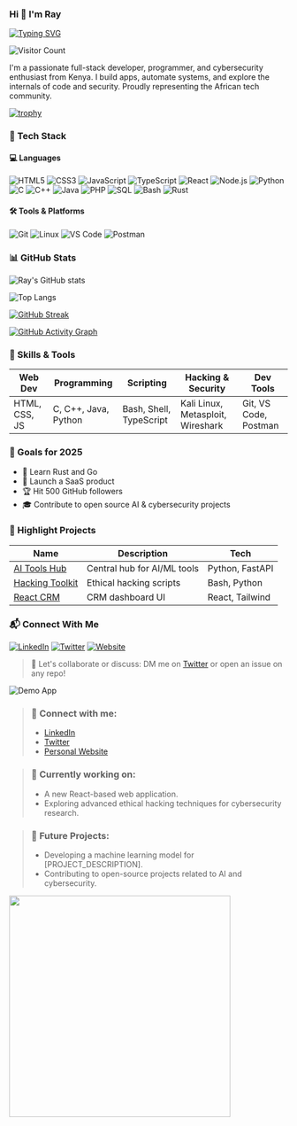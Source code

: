 ### Hi 👋 I'm Ray
[![Typing SVG](https://readme-typing-svg.demolab.com?font=Fira+Code&size=24&pause=1000&color=F7F7F7&center=true&width=650&lines=Hi+👋+I'm+Ray;Cybersecurity+Researcher+%7C+Dev+%7C+Linux+Lover;Building+cool+things+with+code)](https://git.io/typing-svg)

![Visitor Count](https://komarev.com/ghpvc/?username=ray123&style=flat-square)

I'm a passionate full-stack developer, programmer, and cybersecurity enthusiast from Kenya. I build apps, automate systems, and explore the internals of code and security. Proudly representing the African tech community.

[![trophy](https://github-profile-trophy.vercel.app/?username=ray123&theme=monokai&no-frame=true&column=7)](https://github.com/ryo-ma/github-profile-trophy)

### 🚀 Tech Stack

#### 💻 Languages

![HTML5](https://img.shields.io/badge/HTML5-E34F26?style=for-the-badge&logo=html5&logoColor=white)
![CSS3](https://img.shields.io/badge/CSS3-1572B6?style=for-the-badge&logo=css3)
![JavaScript](https://img.shields.io/badge/JavaScript-F7DF1E?style=for-the-badge&logo=javascript&logoColor=black)
![TypeScript](https://img.shields.io/badge/TypeScript-3178C6?style=for-the-badge&logo=typescript&logoColor=white)
![React](https://img.shields.io/badge/React-20232A?style=for-the-badge&logo=react&logoColor=61DAFB)
![Node.js](https://img.shields.io/badge/Node.js-339933?style=for-the-badge&logo=nodedotjs&logoColor=white)
![Python](https://img.shields.io/badge/Python-3670A0?style=for-the-badge&logo=python&logoColor=ffdd54)
![C](https://img.shields.io/badge/C-00599C?style=for-the-badge&logo=c&logoColor=white)
![C++](https://img.shields.io/badge/C++-00599C?style=for-the-badge&logo=c%2B%2B&logoColor=white)
![Java](https://img.shields.io/badge/Java-ED8B00?style=for-the-badge&logo=java&logoColor=white)
![PHP](https://img.shields.io/badge/PHP-777BB4?style=for-the-badge&logo=php&logoColor=white)
![SQL](https://img.shields.io/badge/SQL-336791?style=for-the-badge&logo=mysql&logoColor=white)
![Bash](https://img.shields.io/badge/Bash-4EAA25?style=for-the-badge&logo=gnubash&logoColor=white)
![Rust](https://img.shields.io/badge/Rust-000000?style=for-the-badge&logo=rust&logoColor=white)

#### 🛠️ Tools & Platforms

![Git](https://img.shields.io/badge/Git-F05032?style=for-the-badge&logo=git&logoColor=white)
![Linux](https://img.shields.io/badge/Linux-FCC624?style=for-the-badge&logo=linux&logoColor=black)
![VS Code](https://img.shields.io/badge/VS%20Code-007ACC?style=for-the-badge&logo=visual-studio-code&logoColor=white)
![Postman](https://img.shields.io/badge/Postman-FF6C37?style=for-the-badge&logo=postman&logoColor=white)

### 📊 GitHub Stats

![Ray's GitHub stats](https://github-readme-stats.vercel.app/api?username=ray123&show_icons=true&theme=radical)

![Top Langs](https://github-readme-stats.vercel.app/api/top-langs/?username=ray123&layout=compact)

[![GitHub Streak](https://streak-stats.demolab.com/?user=ray123&theme=dark)](https://git.io/streak-stats)

[![GitHub Activity Graph](https://github-readme-activity-graph.vercel.app/graph?username=ray123&theme=github-compact)](https://github.com/Ashutosh00710/github-readme-activity-graph)

### 🧠 Skills & Tools

| Web Dev | Programming | Scripting | Hacking & Security | Dev Tools |
|--------|-------------|-----------|--------------------|-----------|
| HTML, CSS, JS | C, C++, Java, Python | Bash, Shell, TypeScript | Kali Linux, Metasploit, Wireshark | Git, VS Code, Postman |

### 🎯 Goals for 2025

- 🧠 Learn Rust and Go
- 🚀 Launch a SaaS product
- 🏆 Hit 500 GitHub followers
- 🎓 Contribute to open source AI & cybersecurity projects

### 💼 Highlight Projects
| Name | Description | Tech |
|------|-------------|------|
| [AI Tools Hub](https://github.com/ray123/ai-tools) | Central hub for AI/ML tools | Python, FastAPI |
| [Hacking Toolkit](https://github.com/ray123/hack-kit) | Ethical hacking scripts | Bash, Python |
| [React CRM](https://github.com/ray123/crm-react) | CRM dashboard UI | React, Tailwind |

### 📬 Connect With Me
[![LinkedIn](https://img.shields.io/badge/-LinkedIn-blue?style=flat&logo=linkedin)](https://linkedin.com)
[![Twitter](https://img.shields.io/badge/-Twitter-1DA1F2?style=flat&logo=twitter)](https://twitter.com)
[![Website](https://img.shields.io/badge/-ray.dev-000?style=flat&logo=vercel)](https://ray.dev)

> 💬 Let's collaborate or discuss: DM me on [Twitter](https://twitter.com/YOUR_HANDLE) or open an issue on any repo!

![Demo App](https://media.giphy.com/media/26ufdipQqU2lhNA4g/giphy.gif)

> ### 💼 Connect with me:
>
> *   [LinkedIn](YOUR_LINKEDIN_URL)
> *   [Twitter](YOUR_TWITTER_URL)
> *   [Personal Website](YOUR_WEBSITE_URL)

> ### 🌱 Currently working on:
>
> *   A new React-based web application.
> *   Exploring advanced ethical hacking techniques for cybersecurity research.

> ### 🔭 Future Projects:
>
> *   Developing a machine learning model for [PROJECT_DESCRIPTION].
> *   Contributing to open-source projects related to AI and cybersecurity.

<img src="https://raw.githubusercontent.com/abhisheknaiidu/abhisheknaiidu/master/code.gif" width="400"/>
